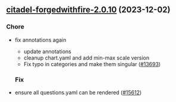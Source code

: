 

## [citadel-forgedwithfire-2.0.10](https://github.com/truecharts/charts/compare/citadel-forgedwithfire-3.0.0...citadel-forgedwithfire-2.0.10) (2023-12-02)

### Chore

- fix annotations again
  - update annotations
  - cleanup chart.yaml and add min-max scale version
  - Fix typo in categories and make them singular ([#13693](https://github.com/truecharts/charts/issues/13693))
  
  ### Fix

- ensure all questions.yaml can be rendered ([#15612](https://github.com/truecharts/charts/issues/15612))
  
  